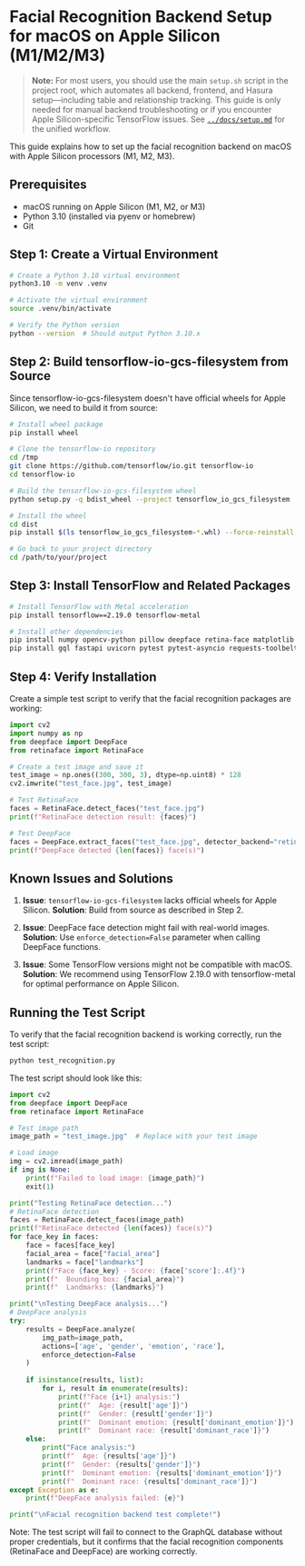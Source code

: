 # Facial Recognition Backend Setup for macOS on Apple Silicon (M1/M2/M3)

> **Note:** For most users, you should use the main `setup.sh` script in the project root, which automates all backend, frontend, and Hasura setup—including table and relationship tracking. This guide is only needed for manual backend troubleshooting or if you encounter Apple Silicon-specific TensorFlow issues. See [`../docs/setup.md`](../docs/setup.md) for the unified workflow.

This guide explains how to set up the facial recognition backend on macOS with Apple Silicon processors (M1, M2, M3).

## Prerequisites

- macOS running on Apple Silicon (M1, M2, or M3)
- Python 3.10 (installed via pyenv or homebrew)
- Git

## Step 1: Create a Virtual Environment

```bash
# Create a Python 3.10 virtual environment
python3.10 -m venv .venv

# Activate the virtual environment
source .venv/bin/activate

# Verify the Python version
python --version  # Should output Python 3.10.x
```

## Step 2: Build tensorflow-io-gcs-filesystem from Source

Since tensorflow-io-gcs-filesystem doesn't have official wheels for Apple Silicon, we need to build it from source:

```bash
# Install wheel package
pip install wheel

# Clone the tensorflow-io repository
cd /tmp
git clone https://github.com/tensorflow/io.git tensorflow-io
cd tensorflow-io

# Build the tensorflow-io-gcs-filesystem wheel
python setup.py -q bdist_wheel --project tensorflow_io_gcs_filesystem

# Install the wheel
cd dist
pip install $(ls tensorflow_io_gcs_filesystem-*.whl) --force-reinstall

# Go back to your project directory
cd /path/to/your/project
```

## Step 3: Install TensorFlow and Related Packages

```bash
# Install TensorFlow with Metal acceleration
pip install tensorflow==2.19.0 tensorflow-metal

# Install other dependencies
pip install numpy opencv-python pillow deepface retina-face matplotlib pandas psutil watchdog
pip install gql fastapi uvicorn pytest pytest-asyncio requests-toolbelt aiohttp python-dotenv asyncpg boto3 httpx jinja2
```

## Step 4: Verify Installation

Create a simple test script to verify that the facial recognition packages are working:

```python
import cv2
import numpy as np
from deepface import DeepFace
from retinaface import RetinaFace

# Create a test image and save it
test_image = np.ones((300, 300, 3), dtype=np.uint8) * 128
cv2.imwrite("test_face.jpg", test_image)

# Test RetinaFace
faces = RetinaFace.detect_faces("test_face.jpg")
print(f"RetinaFace detection result: {faces}")

# Test DeepFace
faces = DeepFace.extract_faces("test_face.jpg", detector_backend="retinaface", enforce_detection=False)
print(f"DeepFace detected {len(faces)} face(s)")
```

## Known Issues and Solutions

1. **Issue**: `tensorflow-io-gcs-filesystem` lacks official wheels for Apple Silicon.
   **Solution**: Build from source as described in Step 2.

2. **Issue**: DeepFace face detection might fail with real-world images.
   **Solution**: Use `enforce_detection=False` parameter when calling DeepFace functions.

3. **Issue**: Some TensorFlow versions might not be compatible with macOS.
   **Solution**: We recommend using TensorFlow 2.19.0 with tensorflow-metal for optimal performance on Apple Silicon.

## Running the Test Script

To verify that the facial recognition backend is working correctly, run the test script:

```bash
python test_recognition.py
```

The test script should look like this:

```python
import cv2
from deepface import DeepFace
from retinaface import RetinaFace

# Test image path
image_path = "test_image.jpg"  # Replace with your test image

# Load image
img = cv2.imread(image_path)
if img is None:
    print(f"Failed to load image: {image_path}")
    exit(1)

print("Testing RetinaFace detection...")
# RetinaFace detection
faces = RetinaFace.detect_faces(image_path)
print(f"RetinaFace detected {len(faces)} face(s)")
for face_key in faces:
    face = faces[face_key]
    facial_area = face["facial_area"]
    landmarks = face["landmarks"]
    print(f"Face {face_key} - Score: {face['score']:.4f}")
    print(f"  Bounding box: {facial_area}")
    print(f"  Landmarks: {landmarks}")

print("\nTesting DeepFace analysis...")
# DeepFace analysis
try:
    results = DeepFace.analyze(
        img_path=image_path, 
        actions=['age', 'gender', 'emotion', 'race'],
        enforce_detection=False
    )
    
    if isinstance(results, list):
        for i, result in enumerate(results):
            print(f"Face {i+1} analysis:")
            print(f"  Age: {result['age']}")
            print(f"  Gender: {result['gender']}")
            print(f"  Dominant emotion: {result['dominant_emotion']}")
            print(f"  Dominant race: {result['dominant_race']}")
    else:
        print("Face analysis:")
        print(f"  Age: {results['age']}")
        print(f"  Gender: {results['gender']}")
        print(f"  Dominant emotion: {results['dominant_emotion']}")
        print(f"  Dominant race: {results['dominant_race']}")
except Exception as e:
    print(f"DeepFace analysis failed: {e}")

print("\nFacial recognition backend test complete!")
```

Note: The test script will fail to connect to the GraphQL database without proper credentials, but it confirms that the facial recognition components (RetinaFace and DeepFace) are working correctly. 